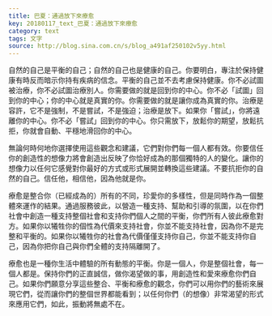 ```yaml
---
title: 巴夏：通過放下來療愈
key: 20180117_text_巴夏：通過放下來療愈
category: text
tags: 文字
source: http://blog.sina.com.cn/s/blog_a491af250102v5yy.html
---
```


自然的自己是平衡的自己；自然的自己也是健康的自己。你要明白，專注於保持健康有時反而暗示你持有疾病的信念。平衡的自己並不去考慮保持健康。你不必試圖被治療，你不必試圖治療別人。你需要做的就是回到你的中心。你不必「試圖」回到你的中心；你的中心就是真實的你。你需要做的就是讓你成為真實的你。治療是容許，它不是強制，不是嘗試，不是強迫；治療是放下。如果你「嘗試」，你將遠離你的中心。你不必「嘗試」回到你的中心。你只需放下，放鬆你的期望，放鬆抗拒，你就會自動、平穩地滑回你的中心。

無論何時何地你選擇使用這些觀念和建議，它們對你們每一個人都有效。你要信任你的創造性的想像力將會創造出反映了你恰好成為的那個獨特的人的變化。讓你的想像力以任何它感覺對你最好的方式或形式展開並轉換這些建議。不要抗拒你的自然的自己。信任他，相信他，因為他就是你。

療愈是整合你（已經成為的）所有的不同，珍愛你的多樣性，但是同時作為一個整體來運作的結果。通過服務彼此，以營造一種支持、幫助和引導的氛圍，以在你們社會中創造一種支持整個社會和支持你們個人之間的平衡，你們所有人彼此療愈對方。如果你以犧牲你的個性為代價來支持社會，你並不能支持社會，因為你不是完整和平衡的。如果你以犧牲你的社會為代價僅僅支持你自己，你並不能支持你自己，因為你把你自己與你們全體的支持隔離開了。

療愈也是一種你生活中體驗的所有動態的平衡。你是一個人，你是整個社會，每一個人都是。保持你們的正直誠信，做你渴望做的事，用創造性和愛來療愈你們自己。如果你們願意分享這些整合、平衡和療愈的觀念，你們可以用你們的藝術來展現它們，從而讓你們的整個世界都能看到；以任何你們（的想像）非常渴望的形式來應用它們，如此，振動將無處不在。
